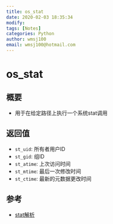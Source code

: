```yaml
---
title: os_stat
date: 2020-02-03 18:35:34
modify: 
tags: [Notes]
categories: Python
author: wmsj100
email: wmsj100@hotmail.com
---
```


# os_stat

## 概要

- 用于在给定路径上执行一个系统stat调用

## 返回值

- `st_uid`: 所有者用户ID
- `st_gid`: 组ID
- `st_atime`: 上次访问时间
- `st_mtime`: 最后一次修改时间
- `st_ctime`: 最新的元数据更改时间

## 参考

- [stat解析](https://blog.csdn.net/u014769180/article/details/83856475)

